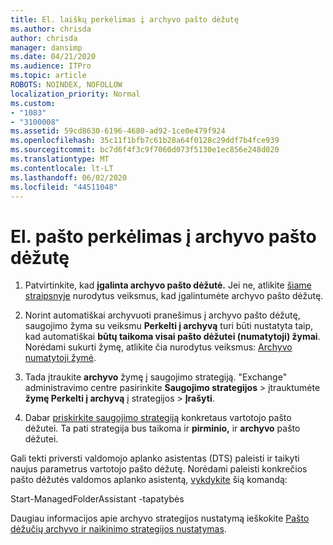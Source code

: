 ```yaml
---
title: El. laiškų perkėlimas į archyvo pašto dėžutę
ms.author: chrisda
author: chrisda
manager: dansimp
ms.date: 04/21/2020
ms.audience: ITPro
ms.topic: article
ROBOTS: NOINDEX, NOFOLLOW
localization_priority: Normal
ms.custom:
- "1083"
- "3100008"
ms.assetid: 59cd8630-6196-4680-ad92-1ce0e479f924
ms.openlocfilehash: 35c11f1bfb7c61b28a64f0128c29ddf7b4fce939
ms.sourcegitcommit: bc7d6f4f3c9f7060d073f5130e1ec856e248d020
ms.translationtype: MT
ms.contentlocale: lt-LT
ms.lasthandoff: 06/02/2020
ms.locfileid: "44511048"
---
```

# <a name="move-email-to-the-archive-mailbox"></a>El. pašto perkėlimas į archyvo pašto dėžutę

1. Patvirtinkite, kad **įgalinta archyvo pašto dėžutė.** Jei ne, atlikite [šiame straipsnyje](https://docs.microsoft.com/microsoft-365/compliance/enable-archive-mailboxes) nurodytus veiksmus, kad įgalintumėte archyvo pašto dėžutę.

2. Norint automatiškai archyvuoti pranešimus į archyvo pašto dėžutę, saugojimo žyma su veiksmu **Perkelti į archyvą** turi būti nustatyta taip, kad automatiškai **būtų taikoma visai pašto dėžutei (numatytoji) žymai**. Norėdami sukurti žymę, atlikite čia nurodytus veiksmus: [Archyvo numatytoji žymė](https://docs.microsoft.com/microsoft-365/compliance/set-up-an-archive-and-deletion-policy-for-mailboxes#create-a-custom-archive-default-policy-tag).

3. Tada įtraukite **archyvo** žymę į saugojimo strategiją. "Exchange" administravimo centre pasirinkite **Saugojimo strategijos** > įtrauktumėte **žymę Perkelti į archyvą** į strategijos > **Įrašyti**.

4. Dabar [priskirkite saugojimo strategiją](https://docs.microsoft.com/exchange/security-and-compliance/messaging-records-management/apply-retention-policy) konkretaus vartotojo pašto dėžutei. Ta pati strategija bus taikoma ir **pirminio,** ir **archyvo** pašto dėžutei.

Gali tekti priversti valdomojo aplanko asistentas (DTS) paleisti ir taikyti naujus parametrus vartotojo pašto dėžutę. Norėdami paleisti konkrečios pašto dėžutės valdomos aplanko asistentą, [vykdykite](https://docs.microsoft.com/powershell/exchange/exchange-online/connect-to-exchange-online-powershell/connect-to-exchange-online-powershell?view=exchange-ps) šią komandą:
  
Start-ManagedFolderAssistant -tapatybės<name of the mailbox>

Daugiau informacijos apie archyvo strategijos nustatymą ieškokite [Pašto dėžučių archyvo ir naikinimo strategijos nustatymas](https://docs.microsoft.com/microsoft-365/compliance/set-up-an-archive-and-deletion-policy-for-mailboxes#step-1-enable-archive-mailboxes-for-users).
  